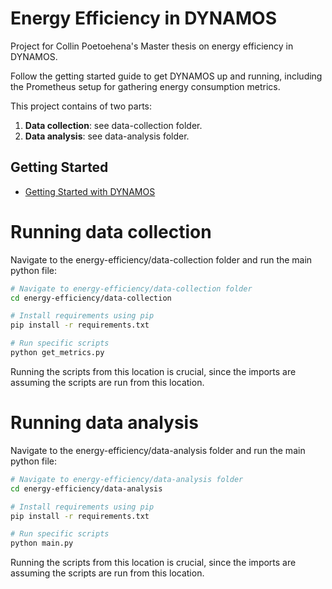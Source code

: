 # Energy Efficiency in DYNAMOS
Project for Collin Poetoehena's Master thesis on energy efficiency in DYNAMOS.

Follow the getting started guide to get DYNAMOS up and running, including the Prometheus setup for gathering energy consumption metrics.

This project contains of two parts:
1. **Data collection**: see data-collection folder.
2. **Data analysis**: see data-analysis folder.

## Getting Started
- [Getting Started with DYNAMOS](docs/getting-started/0_Getting-Started.md)


# Running data collection
Navigate to the energy-efficiency/data-collection folder and run the main python file:
```sh
# Navigate to energy-efficiency/data-collection folder
cd energy-efficiency/data-collection

# Install requirements using pip
pip install -r requirements.txt

# Run specific scripts
python get_metrics.py
```
Running the scripts from this location is crucial, since the imports are assuming the scripts are run from this location.


# Running data analysis
Navigate to the energy-efficiency/data-analysis folder and run the main python file:
```sh
# Navigate to energy-efficiency/data-analysis folder
cd energy-efficiency/data-analysis

# Install requirements using pip
pip install -r requirements.txt

# Run specific scripts
python main.py
```
Running the scripts from this location is crucial, since the imports are assuming the scripts are run from this location.